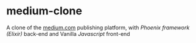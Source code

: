 # medium-clone
A clone of the <a href="https://medium.com">medium.com<a/> publishing platform, with <em><bold>Phoenix framework (Elixir)</bold></em> back-end and Vanilla <em><bold>Javascript</bold></em> front-end
